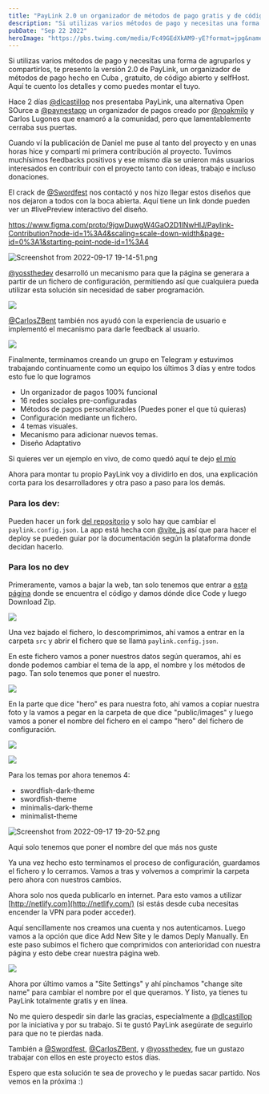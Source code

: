 ```yaml
---
title: "PayLink 2.0 un organizador de métodos de pago gratis y de código abierto + Tutorial"
description: "Si utilizas varios métodos de pago y necesitas una forma de agruparlos y compartirlos, te presento la versión 2.0 de PayLink..."
pubDate: "Sep 22 2022"
heroImage: "https://pbs.twimg.com/media/Fc49GEdXkAM9-yE?format=jpg&name=large"
---
```


Si utilizas varios métodos de pago y necesitas una forma de agruparlos y compartirlos, te presento la versión 2.0 de PayLink, un organizador de métodos de pago hecho en Cuba , gratuito, de código abierto y selfHost. Aquí te cuento los detalles y como puedes montar el tuyo.

Hace 2 días [@dlcastillop](https://twitter.com/dlcastillop) nos presentaba PayLink, una alternativa Open SOurce a [@paynestapp](https://twitter.com/paynestapp) un organizador de pagos creado por [@noakmilo](https://twitter.com/noakmilo) y Carlos Lugones que enamoró a la comunidad, pero que lamentablemente cerraba sus puertas.

Cuando ví la publicación de Daniel me puse al tanto del proyecto y en unas horas hice y compartí mi primera contribución al proyecto. Tuvimos muchísimos feedbacks positivos y ese mismo día se unieron más usuarios interesados en contribuir con el proyecto tanto con ideas, trabajo e incluso donaciones.

El crack de [@Swordfest](https://twitter.com/swordfest) nos contactó y nos hizo llegar estos diseños que nos dejaron a todos con la boca abierta. Aquí tiene un link donde pueden ver un #livePreview interactivo del diseño.

https://www.figma.com/proto/9jgwDuwgW4GaO2D1lNwHlJ/Paylink-Contribution?node-id=1%3A4&scaling=scale-down-width&page-id=0%3A1&starting-point-node-id=1%3A4


![Screenshot from 2022-09-17 19-14-51.png](https://cdn.hashnode.com/res/hashnode/image/upload/v1663456497166/a_kjiejLG.png)


[@yossthedev](https://twitter.com/yossthedev) desarrolló un mecanismo para que la página se generara a partir de un fichero de configuración, permitiendo así que cualquiera pueda utilizar esta solución sin necesidad de saber programación. 

![](https://pbs.twimg.com/media/Fc49JYDXEAgSH4S.jpg)

[@CarlosZBent](https://twitter.com/CarlosZBent) también nos ayudó con la experiencia de usuario e implementó el mecanismo para darle feedback al usuario.

![](https://pbs.twimg.com/media/Fc49KTeWYAARIAK.png)

Finalmente, terminamos creando un grupo en Telegram y estuvimos trabajando continuamente como un equipo los últimos 3 días y entre todos esto fue lo que logramos 

- Un organizador de pagos 100% funcional 
- 16 redes sociales pre-configuradas 
- Métodos de pagos personalizables (Puedes poner el que tú quieras) 
- Configuración mediante un fichero. 
- 4 temas visuales. 
- Mecanismo para adicionar nuevos temas. 
- Diseño Adaptativo

Si quieres ver un ejemplo en vivo, de como quedó aquí te dejo [el mío](https://manuelernestog.github.io/paylink)

Ahora para montar tu propio PayLink voy a dividirlo en dos, una explicación corta para los desarrolladores y otra paso a paso para los demás.

### Para los dev: 

Pueden hacer un fork [del repositorio](https://github.com/dlcastillop/paylink) y solo hay que cambiar el `paylink.config.json`. La app está hecha con [@vite\_js](https://twitter.com/vite_js) así que para hacer el deploy se pueden guiar por la documentación según la plataforma donde decidan hacerlo.

### Para los no dev

Primeramente, vamos a bajar la web, tan solo tenemos que entrar a [esta página](https://github.com/dlcastillop/paylink) donde se encuentra el código y damos dónde dice Code y luego Download Zip.

![](https://pbs.twimg.com/media/Fc49MBYXwAEcqBH.jpg)

Una vez bajado el fichero, lo descomprimimos, ahí vamos a entrar en la carpeta `src` y abrir el fichero que se llama `paylink.config.json`.

En este fichero vamos a poner nuestros datos según queramos, ahí es donde podemos cambiar el tema de la app, el nombre y los métodos de pago. Tan solo tenemos que poner el nuestro.

![](https://pbs.twimg.com/media/Fc49NB6XoAMyT_Y.jpg)

En la parte que dice "hero" es para nuestra foto, ahí vamos a copiar nuestra foto y la vamos a pegar en la carpeta de que dice "public/images" y luego vamos a poner el nombre del fichero en el campo "hero" del fichero de configuración.

![](https://pbs.twimg.com/media/Fc49N7MXgAIpl0u.jpg)

![](https://pbs.twimg.com/media/Fc49N8dWQAA6tb8.jpg)

Para los temas por ahora tenemos 4: 

- swordfish-dark-theme 
- swordfish-theme 
- minimalis-dark-theme 
- minimalist-theme


![Screenshot from 2022-09-17 19-20-52.png](https://cdn.hashnode.com/res/hashnode/image/upload/v1663456862431/ZZaENG25k.png)

Aqui solo tenemos que poner el nombre del que más nos guste

Ya una vez hecho esto terminamos el proceso de configuración, guardamos el fichero y lo cerramos. Vamos a tras y volvemos a comprimir la carpeta pero ahora con nuestros cambios.

Ahora solo nos queda publicarlo en internet. Para esto vamos a utilizar [http://netlify.com](http://netlify.com/) (si estás desde cuba necesitas encender la VPN para poder acceder).

Aquí sencillamente nos creamos una cuenta y nos autenticamos. Luego vamos a la opción que dice Add New Site y le damos Deply Manually. En este paso subimos el fichero que comprimidos con anterioridad con nuestra página y esto debe crear nuestra página web.

![](https://pbs.twimg.com/media/Fc49QREXEAk015E.jpg)

Ahora por último vamos a "Site Settings" y ahí pinchamos "change site name" para cambiar el nombre por el que queramos. Y listo, ya tienes tu PayLink totalmente gratis y en línea.

No me quiero despedir sin darle las gracias, especialmente a [@dlcastillop](https://twitter.com/dlcastillop) por la iniciativa y por su trabajo. Si te gustó PayLink asegúrate de seguirlo para que no te pierdas nada. 

También a [@Swordfest](https://twitter.com/Swordfest), [@CarlosZBent](https://twitter.com/CarlosZBent), y [@yossthedev](https://twitter.com/yossthedev), fue un gustazo trabajar con ellos en este proyecto estos días.

Espero que esta solución te sea de provecho y le puedas sacar partido. Nos vemos en la próxima :)